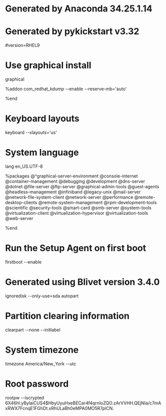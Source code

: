 # Generated by Anaconda 34.25.1.14
# Generated by pykickstart v3.32
#version=RHEL9
# Use graphical install
graphical

%addon com_redhat_kdump --enable --reserve-mb='auto'

%end

# Keyboard layouts
keyboard --xlayouts='us'
# System language
lang en_US.UTF-8

%packages
@^graphical-server-environment
@console-internet
@container-management
@debugging
@development
@dns-server
@dotnet
@file-server
@ftp-server
@graphical-admin-tools
@guest-agents
@headless-management
@infiniband
@legacy-unix
@mail-server
@network-file-system-client
@network-server
@performance
@remote-desktop-clients
@remote-system-management
@rpm-development-tools
@scientific
@security-tools
@smart-card
@smb-server
@system-tools
@virtualization-client
@virtualization-hypervisor
@virtualization-tools
@web-server

%end

# Run the Setup Agent on first boot
firstboot --enable

# Generated using Blivet version 3.4.0
ignoredisk --only-use=sda
autopart
# Partition clearing information
clearpart --none --initlabel

# System timezone
timezone America/New_York --utc

# Root password
rootpw --iscrypted $6$X46hl.yBylaiCUS4$HbyUyuHxeBECar4f4qrnIoZQO.zArVVHH.QEjNIa/c7mAxRWX7FcnqE1FGhDt.xRhULaBh0eMPA0MO5R7pICN.
